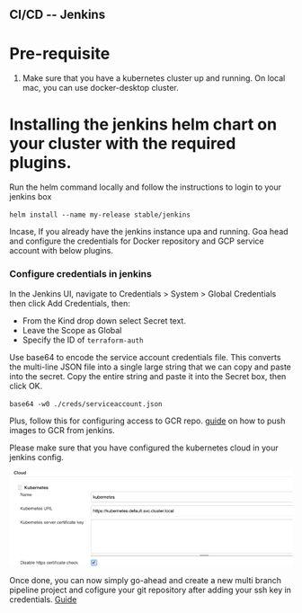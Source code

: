 ## CI/CD -- Jenkins

# Pre-requisite

1. Make sure that you have a kubernetes cluster up and running. On local mac, you can use docker-desktop cluster.

# Installing the jenkins helm chart on your cluster with the required plugins.

Run the helm command locally and follow the instructions to login to your jenkins box

`helm install --name my-release stable/jenkins`

Incase, If you already have the jenkins instance upa and running. Goa head and configure the credentials for Docker repository and GCP service account with below plugins.

### Configure credentials in jenkins
In the Jenkins UI, navigate to Credentials > System > Global Credentials then click Add Credentials, then:
- From the Kind drop down select Secret text.
- Leave the Scope as Global
- Specify the ID of `terraform-auth`

Use base64 to encode the service account credentials file. This converts the multi-line JSON file into a single large string that we can copy and paste into the secret.
Copy the entire string and paste it into the Secret box, then click OK.

`base64 -w0 ./creds/serviceaccount.json`

Plus, follow this for configuring access to GCR repo. [guide](https://medium.com/google-cloud/how-to-push-docker-image-to-google-container-registry-gcr-through-jenkins-job-52b9d5ce9f7f) on how to push images to GCR from jenkins.

Please make sure that you have configured the kubernetes cloud in your jenkins config.

![](images/k8scloud.png)

Once done, you can now simply go-ahead and create a new multi branch pipeline project and cofigure your git repository after adding your ssh key in credentials.
[Guide](https://github.com/gitbucket/gitbucket/wiki/Setup-Jenkins-Multibranch-Pipeline-and-Organization)











